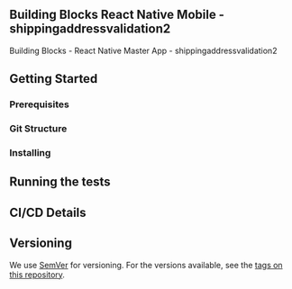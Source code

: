## Building Blocks React Native Mobile -  shippingaddressvalidation2

Building Blocks - React Native Master App - shippingaddressvalidation2

## Getting Started

### Prerequisites

### Git Structure

### Installing

## Running the tests

## CI/CD Details

## Versioning

We use [SemVer](http://semver.org/) for versioning. For the versions available, see the [tags on this repository](https://github.com/your/project/tags).